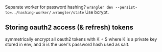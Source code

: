 
Separate worker for password hashing? `wrangler dev --persist-to=../hashing-worker/.wrangler/state`
Use bcrypt.

## Storing oauth2 access (& refresh) tokens

symmetrically encrypt all oauth2 tokens with K + S where K is a private key stored in env, and S is the user's password hash used as salt.